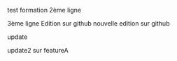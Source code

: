 test formation
2ème ligne

3ème ligne
Edition sur github
nouvelle edition sur github

update

update2 sur featureA 